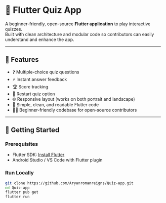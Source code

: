 # 🎯 Flutter Quiz App

A beginner-friendly, open-source **Flutter application** to play interactive quizzes.  
Built with clean architecture and modular code so contributors can easily understand and enhance the app.

---

## 📱 Features

- ❓ Multiple-choice quiz questions
- ⚡ Instant answer feedback
- 🏆 Score tracking
- 🔄 Restart quiz option
- 🌐 Responsive layout (works on both portrait and landscape)
- 🧼 Simple, clean, and readable Flutter code
- 👩‍💻 Beginner-friendly codebase for open-source contributors

---

## 🏁 Getting Started

### Prerequisites
- Flutter SDK: [Install Flutter](https://flutter.dev/docs/get-started/install)
- Android Studio / VS Code with Flutter plugin

### Run Locally
```bash
git clone https://github.com/Aryanromanreigns/Quiz-app.git
cd Quiz-app
flutter pub get
flutter run

